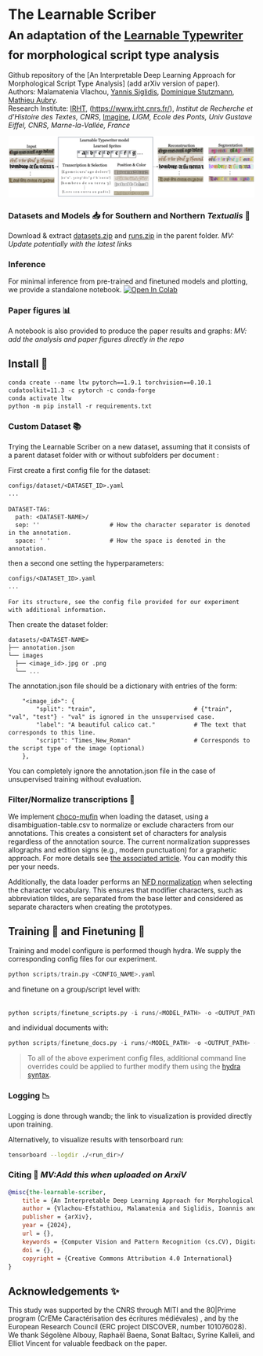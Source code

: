 

# The Learnable Scriber <br><sub>An adaptation of the [Learnable Typewriter](https://github.com/ysig/learnable-typewriter) for morphological script type analysis</sub>
Github repository of the [An Interpretable Deep Learning Approach for Morphological Script Type Analysis] (add arXiv version of paper).  
Authors: Malamatenia Vlachou, [Yannis Siglidis](https://imagine.enpc.fr/~siglidii/), [Dominique Stutzmann](https://cv.hal.science/dominique-stutzmann), [Mathieu Aubry](http://imagine.enpc.fr/~aubrym/).  
Research Institute: [IRHT](), (https://www.irht.cnrs.fr/), _Institut de Recherche et d'Histoire des Textes, CNRS_, [Imagine](https://imagine.enpc.fr/), _LIGM, Ecole des Ponts, Univ Gustave Eiffel, CNRS, Marne-la-Vallée, France_

![LTW_graph.png](./.media/LTW_graph.png)


### Datasets and Models :inbox_tray: for Southern and Northern _Textualis_ 📜
Download & extract [datasets.zip](https://www.dropbox.com/scl/fi/7el7mv8c27ggda1jvdxih/datasets.zip?rlkey=32c1yw6t59hitlruzd05aus74&st=tgaa0kg5&dl=0) and [runs.zip](https://www.dropbox.com/scl/fi/h1q7j3uhy1pv5y97q5nhw/demo.zip?rlkey=77tm13evqqpidgli2gmqtb6fe&st=eoegk2vk&dl=0) in the parent folder. *MV: Update potentially with the latest links* 

### Inference 
For minimal inference from pre-trained and finetuned models and plotting, we provide a standalone notebook. 
[![Open In Colab](https://colab.research.google.com/assets/colab-badge.svg)](https://colab.research.google.com/drive/11_CGvoXvpulKNEDsRN9MdBS35NvNz5l7?usp=sharing)



### Paper figures :bar_chart:
A notebook is also provided to produce the paper results and graphs:
 *MV: add the analysis and paper figures directly in the repo*

## Install :rocket:
```shell
conda create --name ltw pytorch==1.9.1 torchvision==0.10.1 cudatoolkit=11.3 -c pytorch -c conda-forge
conda activate ltw
python -m pip install -r requirements.txt
```


### Custom Dataset :books:
Trying the Learnable Scriber on a new dataset, assuming that it consists of a parent dataset folder with or without subfolders per document : 

First create a first config file for the dataset:

```
configs/dataset/<DATASET_ID>.yaml
...

DATASET-TAG:
  path: <DATASET-NAME>/
  sep: ''                    # How the character separator is denoted in the annotation. 
  space: ' '                 # How the space is denoted in the annotation.
```

then a second one setting the hyperparameters: 

```
configs/<DATASET_ID>.yaml
...

For its structure, see the config file provided for our experiment with additional information.

```

Then create the dataset folder:

```
datasets/<DATASET-NAME>
├── annotation.json
└── images
  ├── <image_id>.jpg or .png 
  └── ...
```


The annotation.json file should be a dictionary with entries of the form:
```
    "<image_id>": {
        "split": "train",                            # {"train", "val", "test"} - "val" is ignored in the unsupervised case.
        "label": "A beautiful calico cat."           # The text that corresponds to this line.
        "script": "Times_New_Roman"                  # Corresponds to the script type of the image (optional)
    },
```

You can completely ignore the annotation.json file in the case of unsupervised training without evaluation.

### Filter/Normalize transcriptions :soap:
We implement [choco-mufin](https://github.com/PonteIneptique/choco-mufin) when loading the dataset, using a disambiguation-table.csv to normalize or exclude characters from our annotations. This creates a consistent set of characters for analysis regardless of the annotation source. The current normalization suppresses allographs and edition signs (e.g., modern punctuation) for a graphetic approach. For more details see [the associated article](https://openhumanitiesdata.metajnl.com/articles/10.5334/johd.97). You can modify this per your needs.

Additionally, the data loader performs an [NFD normalization](https://fr.wikipedia.org/wiki/Normalisation_Unicode#NFD) when selecting the character vocabulary. This ensures that modifier characters, such as abbreviation tildes, are separated from the base letter and considered as separate characters when creating the prototypes.


## Training  :seedling: and Finetuning :herb:
Training and model configure is performed though hydra.
We supply the corresponding config files for our experiment.

```python
python scripts/train.py <CONFIG_NAME>.yaml
```

and finetune on a group/script level with:

```python

python scripts/finetune_scripts.py -i runs/<MODEL_PATH> -o <OUTPUT_PATH> --mode g_theta --max_steps <int> --invert_sprites --script '<SCRIPT_NAME>' -a <DATASET_PATH>/annotation.json -d <DATASET_PATH> --split <train or all>
```

and individual documents with: 

```python
python scripts/finetune_docs.py -i runs/<MODEL_PATH> -o <OUTPUT_PATH> --mode g_theta --max_steps <int> --invert_sprites -a <DATASET_PATH>/annotation.json -d <DATASET_PATH> --split <train or all>
```

> To all of the above experiment config files, additional command line overrides could be applied to further modify them using the [hydra syntax](https://hydra.cc/docs/advanced/override_grammar/basic/).


### Logging :chart_with_downwards_trend:
Logging is done through wandb; the link to visualization is provided directly upon training.

Alternatively, to visualize results with tensorboard run:

```bash
tensorboard --logdir ./<run_dir>/
```

### Citing :dizzy: *MV:Add this when uploaded on ArxiV*

```bibtex
@misc{the-learnable-scriber,
	title = {An Interpretable Deep Learning Approach for Morphological Script Type Analysis},
	author = {Vlachou-Efstathiou, Malamatenia and Siglidis, Ioannis and Stutzmann, Dominique, and Aubry, Mathieu},
	publisher = {arXiv},
	year = {2024},
	url = {},
	keywords = {Computer Vision and Pattern Recognition (cs.CV), Digital Palaeography, Document Analysis},
	doi = {},
	copyright = {Creative Commons Attribution 4.0 International}
}
```

## Acknowledgements :sparkles:
This study was supported by the CNRS through MITI and the 80|Prime program (CrEMe Caractérisation des écritures médiévales) , and by the European Research Council (ERC project DISCOVER, number 101076028). We thank Ségolène Albouy, Raphaël Baena, Sonat Baltacı, Syrine Kalleli, and Elliot Vincent for valuable feedback on the paper.
